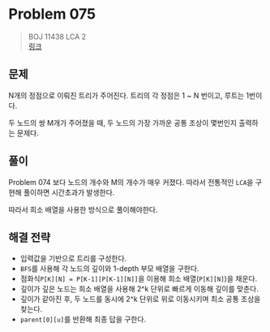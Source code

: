 # Problem 075

> BOJ 11438 LCA 2
> <br/>
> [링크](https://www.acmicpc.net/problem/11438)

## 문제

N개의 정점으로 이뤄진 트리가 주어진다. 트리의 각 정점은 1 ~ N 번이고, 루트는 1번이다.

두 노드의 쌍 M개가 주어졌을 때, 두 노드의 가장 가까운 공통 조상이 몇번인지 출력하는 문제다.

## 풀이

Problem 074 보다 노드의 개수와 M의 개수가 매우 커졌다. 따라서 전통적인 `LCA`을 구현해 풀이하면 시간초과가 발생한다.

따라서 희소 배열을 사용한 방식으로 풀이해야한다.

## 해결 전략

- 입력값을 기반으로 트리를 구성한다.
- `BFS`를 사용해 각 노드의 깊이와 1-depth 부모 배열을 구한다.
- 점화식`P[K][N] = P[K-1][P[K-1][N]]`을 이용해 희소 배열(`P[K][N]`)을 채운다.
- 깊이가 깊은 노드는 희소 배열을 사용해 2^k 단위로 빠르게 이동해 깊이를 맞춘다.
- 깊이가 같아진 후, 두 노드를 동시에 2^k 단위로 위로 이동시키며 최소 공통 조상을 찾는다.
- `parent[0][u]`를 반환해 최종 답을 구한다.